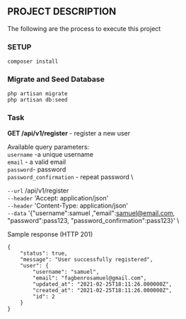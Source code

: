 

## PROJECT DESCRIPTION

The following are the process to execute this project

### SETUP
```
composer install
```

### Migrate and Seed Database

```
php artisan migrate
php artisan db:seed
```
### Task

**GET /api/v1/register** - register a new user

Available query parameters:\
`username` -a unique username \
`email` - a valid email \
`password`- password \
`password_confirmation` - repeat password \

`--url` /api/v1/register \
`--header` 'Accept: application/json' \
`--header` 'Content-Type: application/json' \
 `--data` '{"username":samuel ,"email":samuel@email.com, "password":pass123, "password_confirmation":pass123}' \


Sample response (HTTP 201)
```
{
    "status": true,
    "message": "User successfully registered",
    "user": {
        "username": "samuel",
        "email": "fagbenrosamuel@gmail.com",
        "updated_at": "2021-02-25T18:11:26.000000Z",
        "created_at": "2021-02-25T18:11:26.000000Z",
        "id": 2
    }
}
```



